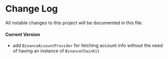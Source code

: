 # Change Log
All notable changes to this project will be documented in this file.

#### Current Version

* add `BinanceAccountProvider` for fetching account info without the need of having an instance of `BinanceChainKit`
